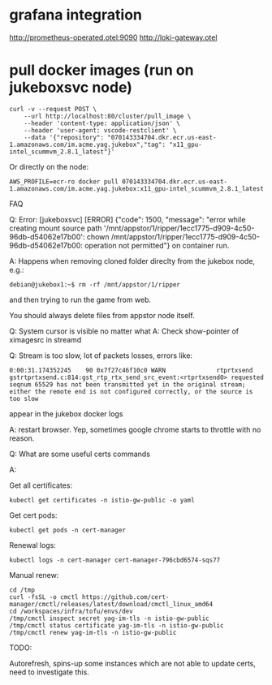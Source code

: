 # grafana integration

http://prometheus-operated.otel:9090
http://loki-gateway.otel

# pull docker images (run on jukeboxsvc node)

    curl -v --request POST \
        --url http://localhost:80/cluster/pull_image \
        --header 'content-type: application/json' \
        --header 'user-agent: vscode-restclient' \
        --data '{"repository": "070143334704.dkr.ecr.us-east-1.amazonaws.com/im.acme.yag.jukebox","tag": "x11_gpu-intel_scummvm_2.8.1_latest"}'

Or directly on the node:

    AWS_PROFILE=ecr-ro docker pull 070143334704.dkr.ecr.us-east-1.amazonaws.com/im.acme.yag.jukebox:x11_gpu-intel_scummvm_2.8.1_latest

FAQ

Q: Error:
[jukeboxsvc] [ERROR] {"code": 1500, "message": "error while creating mount source path '/mnt/appstor/1/ripper/1ecc1775-d909-4c50-96db-d54062e17b00': chown /mnt/appstor/1/ripper/1ecc1775-d909-4c50-96db-d54062e17b00: operation not permitted"}
on container run.

A: Happens when removing cloned folder direclty from the jukebox node, e.g.:

    debian@jukebox1:~$ rm -rf /mnt/appstor/1/ripper

and then trying to run the game from web.

You should always delete files from appstor node itself.


Q: System cursor is visible no matter what
A: Check show-pointer of ximagesrc in streamd


Q: Stream is too slow, lot of packets losses, errors like:

    0:00:31.174352245    90 0x7f27c46f10c0 WARN              rtprtxsend gstrtprtxsend.c:814:gst_rtp_rtx_send_src_event:<rtprtxsend0> requested seqnum 65529 has not been transmitted yet in the original stream; either the remote end is not configured correctly, or the source is too slow

appear in the jukebox docker logs

A: restart browser. Yep, sometimes google chrome starts to throttle with no reason.

Q: What are some useful certs commands

A:

Get all certificates:

    kubectl get certificates -n istio-gw-public -o yaml

Get cert pods:

    kubectl get pods -n cert-manager

Renewal logs:

    kubectl logs -n cert-manager cert-manager-796cbd6574-sqs77

Manual renew:

    cd /tmp
    curl -fsSL -o cmctl https://github.com/cert-manager/cmctl/releases/latest/download/cmctl_linux_amd64
    cd /workspaces/infra/tofu/envs/dev
    /tmp/cmctl inspect secret yag-im-tls -n istio-gw-public
    /tmp/cmctl status certificate yag-im-tls -n istio-gw-public
    /tmp/cmctl renew yag-im-tls -n istio-gw-public

TODO:

Autorefresh, spins-up some instances which are not able to update certs, need to investigate this.
